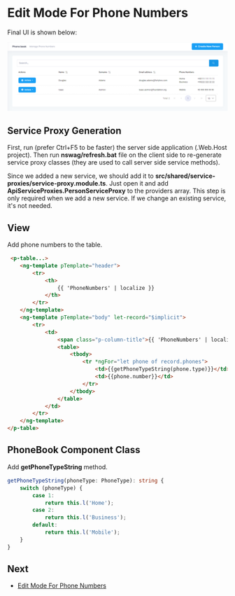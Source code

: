 # Edit Mode For Phone Numbers

Final UI is shown below:

<img src="images/phone-book-angular-show-phones-in-ui.png" alt="Phone book edit mode" class="img-thumbnail" />

## Service Proxy Generation

First, run (prefer Ctrl+F5 to be faster) the server side application (.Web.Host project). Then run **nswag/refresh.bat** file on the client side to re-generate service proxy classes (they are used to call server side service methods).

Since we added a new service, we should add it to **src/shared/service-proxies/service-proxy.module.ts**. Just open it and add **ApiServiceProxies.PersonServiceProxy** to the providers array. This step is only required when we add a new service. If we change an existing service, it's not needed.

## View

Add phone numbers to the table.

```html
 <p-table...>
	<ng-template pTemplate="header">
		<tr>
			<th>
				{{ 'PhoneNumbers' | localize }}
			</th>
		</tr>
	</ng-template>
	<ng-template pTemplate="body" let-record="$implicit">
		<tr>
			<td>
				<span class="p-column-title">{{ 'PhoneNumbers' | localize }}</span>
				<table>
					<tbody>
                        <tr *ngFor="let phone of record.phones">
                            <td>{{getPhoneTypeString(phone.type)}}</td>
                            <td>{{phone.number}}</td>
                        </tr>
					</tbody>
				</table>
			</td>
		</tr>
	</ng-template>
</p-table>
```

## PhoneBook Component Class

Add **getPhoneTypeString** method.

```typescript
getPhoneTypeString(phoneType: PhoneType): string {
    switch (phoneType) {
        case 1:
            return this.l('Home');
        case 2:
            return this.l('Business');
        default:
            return this.l('Mobile');
    }
}
```

## Next

- [Edit Mode For Phone Numbers](Developing-Step-By-Step-Angular-Edit-Mode-Phone-Numbers)
